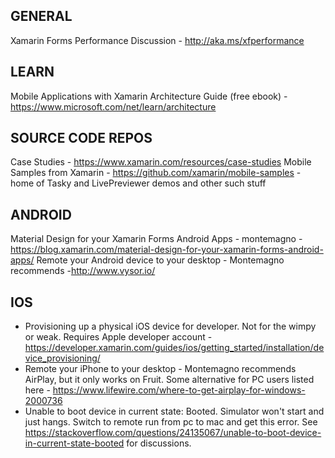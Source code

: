 ## GENERAL
Xamarin Forms Performance Discussion - http://aka.ms/xfperformance

## LEARN
Mobile Applications with Xamarin Architecture Guide (free ebook) - https://www.microsoft.com/net/learn/architecture

## SOURCE CODE REPOS
Case Studies - https://www.xamarin.com/resources/case-studies
Mobile Samples from Xamarin - https://github.com/xamarin/mobile-samples - home of Tasky and LivePreviewer demos and other such stuff

## ANDROID
Material Design for your Xamarin Forms Android Apps - montemagno - https://blog.xamarin.com/material-design-for-your-xamarin-forms-android-apps/
Remote your Android device to your desktop - Montemagno recommends -http://www.vysor.io/

## IOS
* Provisioning up a physical iOS device for developer.  Not for the wimpy or weak.  Requires Apple developer account - https://developer.xamarin.com/guides/ios/getting_started/installation/device_provisioning/
* Remote your iPhone to your desktop - Montemagno recommends AirPlay, but it only works on Fruit.  Some alternative for PC users listed here - https://www.lifewire.com/where-to-get-airplay-for-windows-2000736
* Unable to boot device in current state: Booted.  Simulator won't start and just hangs.  Switch to remote run from pc to mac and get this error.  See https://stackoverflow.com/questions/24135067/unable-to-boot-device-in-current-state-booted for discussions.
